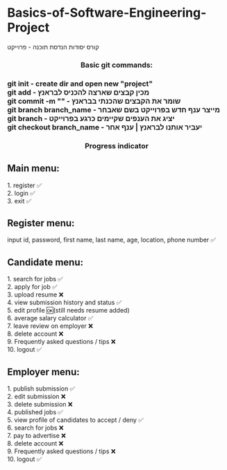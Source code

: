 # Basics-of-Software-Engineering-Project
קורס יסודות הנדסת תוכנה - פרוייקט

<h3 align="center">Basic git commands:<h3>
git init - create dir and open new "project"<br />
git add - מכין קבצים שארצה להכניס לבראנץ<br />
git commit -m "" - שומר את הקבצים שהכנתי בבראנץ<br />
git branch branch_name - מייצר ענף חדש בפרוייקט בשם שאבחר<br />
git branch - יציג את הענפים שקיימים כרגע בפרוייקט<br />
git checkout branch_name - יעביר אותנו לבראנץ | ענף אחר<br />


<h3 align="center">Progress indicator<h3>
<h2 align="left"> Main menu: </h2>
1.	register ✅<br />
2.	login ✅<br />
3.	exit ✅<br />

<h2 align="left"> Register menu: </h2>
input id, password, first name, last name, age, location, phone number ✅<br />

<h2 align="left"> Candidate menu: </h2>
1.	search for jobs ✅<br />
2.	apply for job ✅<br />
3.	upload resume ❌<br />
4.	view submission history and status ✅<br />
5.	edit profile 🆗(still needs resume added)<br />
6.	average salary calculator ✅<br />
7.	leave review on employer ❌<br />
8.	delete account ❌<br />
9.	Frequently asked questions / tips ❌<br />
10.	logout ✅<br />

<h2 align="left"> Employer menu: </h2>
1.	publish submission ✅<br />
2.	edit submission ❌<br />
3.	delete submission ❌<br />
4.	published jobs ✅<br />
5.	view profile of candidates to accept / deny ✅<br />
6.	search for jobs ❌<br />
7.	pay to advertise ❌<br />
8.	delete account ❌<br />
9.	Frequently asked questions / tips ❌<br />
10.	logout ✅<br />
